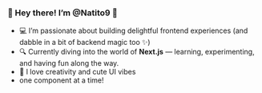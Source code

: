 ### 🌸 Hey there! I’m @Natito9 👋

- 💻 I’m passionate about building delightful frontend experiences (and dabble in a bit of backend magic too ✨)
- 🔍 Currently diving into the world of **Next.js** — learning, experimenting, and having fun along the way.
- 🎨 I love creativity and cute UI vibes 
- one component at a time!
